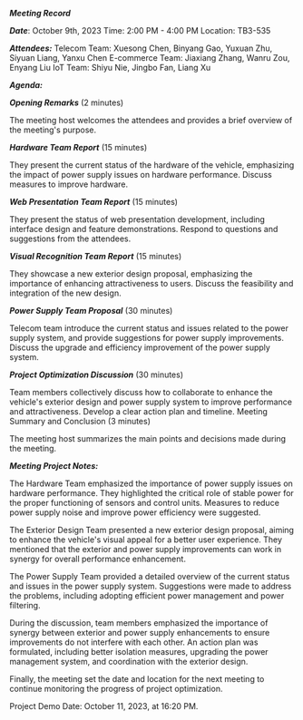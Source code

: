 ***Meeting Record***

***Date***: October 9th, 2023 Time: 2:00 PM - 4:00 PM Location: TB3-535

***Attendees:***
Telecom Team: Xuesong Chen, Binyang Gao, Yuxuan Zhu, Siyuan Liang, Yanxu Chen
E-commerce Team: Jiaxiang Zhang, Wanru Zou, Enyang Liu
IoT Team: Shiyu Nie, Jingbo Fan, Liang Xu

***Agenda:***

***Opening Remarks*** (2 minutes)

The meeting host welcomes the attendees and provides a brief overview of the meeting's purpose.

***Hardware Team Report*** (15 minutes)

They present the current status of the hardware of the vehicle, emphasizing the impact of power supply issues on hardware performance.
Discuss measures to improve hardware.

***Web Presentation Team Report*** (15 minutes)

They present the status of web presentation development, including interface design and feature demonstrations.
Respond to questions and suggestions from the attendees.

***Visual Recognition Team Report*** (15 minutes)

They showcase a new exterior design proposal, emphasizing the importance of enhancing attractiveness to users.
Discuss the feasibility and integration of the new design.

***Power Supply Team Proposal***  (30 minutes)

Telecom team introduce the current status and issues related to the power supply system, and provide suggestions for power supply improvements.
Discuss the upgrade and efficiency improvement of the power supply system.

***Project Optimization Discussion*** (30 minutes)

Team members collectively discuss how to collaborate to enhance the vehicle's exterior design and power supply system to improve performance and attractiveness.
Develop a clear action plan and timeline.
Meeting Summary and Conclusion (3 minutes)

The meeting host summarizes the main points and decisions made during the meeting.

***Meeting Project Notes:***

The Hardware Team emphasized the importance of power supply issues on hardware performance. They highlighted the critical role of stable power for the proper functioning of sensors and control units. Measures to reduce power supply noise and improve power efficiency were suggested.

The Exterior Design Team presented a new exterior design proposal, aiming to enhance the vehicle's visual appeal for a better user experience. They mentioned that the exterior and power supply improvements can work in synergy for overall performance enhancement.

The Power Supply Team provided a detailed overview of the current status and issues in the power supply system. Suggestions were made to address the problems, including adopting efficient power management and power filtering.

During the discussion, team members emphasized the importance of synergy between exterior and power supply enhancements to ensure improvements do not interfere with each other. An action plan was formulated, including better isolation measures, upgrading the power management system, and coordination with the exterior design.

Finally, the meeting set the date and location for the next meeting to continue monitoring the progress of project optimization.

Project Demo Date: October 11, 2023, at 16:20 PM.
